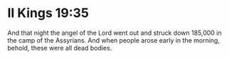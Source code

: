 # II Kings 19:35

And that night the angel of the Lord went out and struck down 185,000 in the camp of the Assyrians. And when people arose early in the morning, behold, these were all dead bodies.
